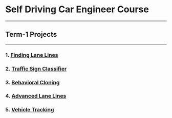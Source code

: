 # **Self Driving Car Engineer Course**

---

## Term-1 Projects

---

### 1. [Finding Lane Lines](./T1P1-Finding-Lane-Lines)

### 2. [Traffic Sign Classifier](./T1P2-Traffic-Sign-Classifier)

### 3. [Behavioral Cloning](./T1P3-Behavioral-Cloning)

### 4. [Advanced Lane Lines](./T1P4-Advanced-Lane-Lines)

### 5. [Vehicle Tracking](./T1P5-Vehicle-Tracking)
